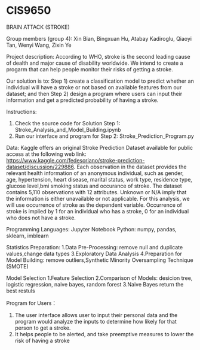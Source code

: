 # CIS9650
BRAIN ATTACK (STROKE)

Group members (group 4): Xin Bian, Bingxuan Hu, Atabay Kadiroglu, Qiaoyi Tan, Wenyi Wang, Zixin Ye

Project description: 
According to WHO, stroke is the second leading cause of dealth and major cause of disability worldwide. We intend to create a progarm that can help people monitor their risks of getting a stroke.

Our solution is to:
Step 1) create a classification model to predict whether an individual will have a stroke or not based on available features from our dataset; and then 
Step 2) design a program where users can input their information and get a predicted probability of having a stroke.

Instructions:
1. Check the source code for Solution Step 1: Stroke_Analysis_and_Model_Building.ipynb
2. Run our interface and program for Step 2: Stroke_Prediction_Program.py 

Data: 
Kaggle offers an original Stroke Prediction Dataset available for public access at the following web link:
https://www.kaggle.com/fedesoriano/stroke-prediction-dataset/discussion/229886. 
Each observation in the dataset provides the relevant health information of an anonymous individual,
such as gender, age, hypertension, heart disease, marital status, work type, residence type, glucose level,bmi smoking status and occurance of stroke. 
The dataset contains 5,110 observations with 12 attributes. Unknown or N/A imply that the information is either unavailable or not applicable. 
For this analysis, we will use occurrence of stroke as the dependent variable. Occurrence of stroke is implied by 1 for an individual who has a stroke, 0 for an individual who does not have a stroke.

Programming Languages: 
Jupyter Notebook
Python: numpy, pandas, sklearn, imblearn

Statistics Preparation: 
1.Data Pre-Processing: remove null and duplicate values,change data types
3.Exploratory Data Analysis
4.Preparation for Model Building: remove outliers,Synthetic Minority Oversampling Technique (SMOTE)

Model Selection
1.Feature Selection
2.Comparison of Models: desicion tree, logistic regression, naive bayes, random forest
3.Naive Bayes return the best restuls

Program for Users：
1. The user interface allows user to input their personal data and the program would analyze the inputs to determine how likely for that person to get a stroke. 
2. It helps people to be alerted, and take preemptive measures to lower the risk of having a stroke
